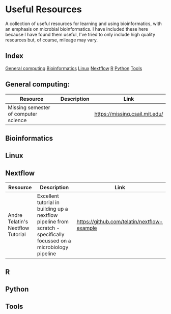 # Useful Resources
A collection of useful resources for learning and using bioinformatics, with an emphasis on microbial bioinformatics. I have included these here because I have found them useful, I've tried to only include high quality resources but, of course, mileage may vary.

## Index

[General computing](#general-computing)
[Bioinformatics](#bioinformatics)
[Linux](#linux)
[Nextflow](#nextflow)
[R](#r)
[Python](#python)
[Tools](#tools)

## General computing:
|Resource| Description| Link|
|--------|------------|-----|
|Missing semester of computer science | | https://missing.csail.mit.edu/|


## Bioinformatics

## Linux

## Nextflow

|Resource| Description| Link|
|--------|------------|-----|
|Andre Telatin's Nextflow Tutorial| Excellent tutorial in building up a nextflow pipeline from scratch - specifically focussed on a microbiology pipeline | https://github.com/telatin/nextflow-example|

## R

## Python

## Tools

